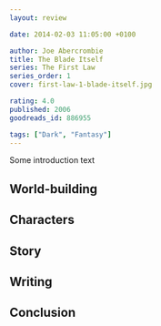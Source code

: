 ```yaml
---
layout: review

date: 2014-02-03 11:05:00 +0100

author: Joe Abercrombie
title: The Blade Itself
series: The First Law
series_order: 1
cover: first-law-1-blade-itself.jpg

rating: 4.0
published: 2006
goodreads_id: 886955

tags: ["Dark", "Fantasy"]
---
```


Some introduction text

<!--more-->

## World-building

## Characters

## Story

## Writing

## Conclusion
